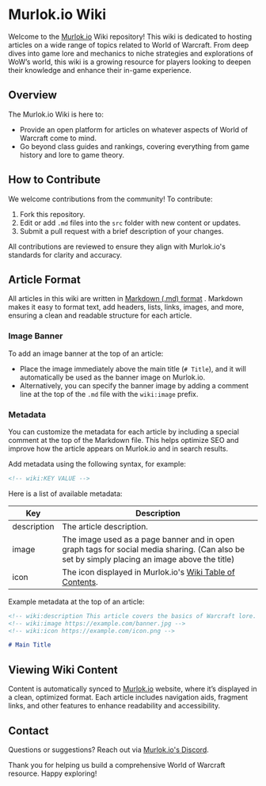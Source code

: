 # Murlok.io Wiki

Welcome to the [Murlok.io](https://murlok.io) Wiki repository! This wiki is dedicated to hosting articles on a wide range of topics related to World of Warcraft. From deep dives into game lore and mechanics to niche strategies and explorations of WoW’s world, this wiki is a growing resource for players looking to deepen their knowledge and enhance their in-game experience.

## Overview

The Murlok.io Wiki is here to:

- Provide an open platform for articles on whatever aspects of World of Warcraft come to mind.
- Go beyond class guides and rankings, covering everything from game history and lore to game theory.

## How to Contribute

We welcome contributions from the community! To contribute:

1. Fork this repository.
2. Edit or add `.md` files into the `src` folder with new content or updates.
3. Submit a pull request with a brief description of your changes.

All contributions are reviewed to ensure they align with Murlok.io's standards for clarity and accuracy.

## Article Format

All articles in this wiki are written in [Markdown (.md) format](https://www.markdownguide.org/cheat-sheet/) . Markdown makes it easy to format text, add headers, lists, links, images, and more, ensuring a clean and readable structure for each article.

### Image Banner

To add an image banner at the top of an article:

- Place the image immediately above the main title (`# Title`), and it will automatically be used as the banner image on Murlok.io.
- Alternatively, you can specify the banner image by adding a comment line at the top of the `.md` file with the `wiki:image` prefix.

### Metadata

You can customize the metadata for each article by including a special comment at the top of the Markdown file. This helps optimize SEO and improve how the article appears on Murlok.io and in search results.

Add metadata using the following syntax, for example:

```markdown
<!-- wiki:KEY VALUE -->
```

Here is a list of available metadata:

| Key         | Description                                                                                                                                   |
| ----------- | --------------------------------------------------------------------------------------------------------------------------------------------- |
| description | The article description.                                                                                                                      |
| image       | The image used as a page banner and in open graph tags for social media sharing. (Can also be set by simply placing an image above the title) |
| icon        | The icon displayed in Murlok.io's [Wiki Table of Contents](https://murlok.io/wiki).                                                           |

Example metadata at the top of an article:

```markdown
<!-- wiki:description This article covers the basics of Warcraft lore. -->
<!-- wiki:image https://example.com/banner.jpg -->
<!-- wiki:icon https://example.com/icon.png -->

# Main Title
```

## Viewing Wiki Content

Content is automatically synced to [Murlok.io](https://murlok.io) website, where it’s displayed in a clean, optimized format. Each article includes navigation aids, fragment links, and other features to enhance readability and accessibility.

## Contact

Questions or suggestions? Reach out via [Murlok.io's Discord](https://discord.gg/daFKqeZxfD).

Thank you for helping us build a comprehensive World of Warcraft resource. Happy exploring!
